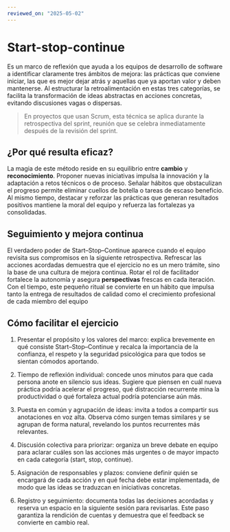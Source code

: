 ```yaml
---
reviewed_on: "2025-05-02"
---
```


# Start-stop-continue

Es un marco de reflexión que ayuda a los equipos de desarrollo de software a identificar claramente tres ámbitos de mejora: las prácticas que conviene iniciar, las que es mejor dejar atrás y aquellas que ya aportan valor y deben mantenerse. Al estructurar la retroalimentación en estas tres categorías, se facilita la transformación de ideas abstractas en acciones concretas, evitando discusiones vagas o dispersas.

> En proyectos que usan Scrum, esta técnica se aplica durante la retrospectiva del sprint, reunión que se celebra inmediatamente después de la revisión del sprint.

## ¿Por qué resulta eficaz?

La magia de este método reside en su equilibrio entre **cambio** y **reconocimiento**. Proponer nuevas iniciativas impulsa la innovación y la adaptación a retos técnicos o de proceso. Señalar hábitos que obstaculizan el progreso permite eliminar cuellos de botella o tareas de escaso beneficio. Al mismo tiempo, destacar y reforzar las prácticas que generan resultados positivos mantiene la moral del equipo y refuerza las fortalezas ya consolidadas.

## Seguimiento y mejora continua

El verdadero poder de Start–Stop–Continue aparece cuando el equipo revisita sus compromisos en la siguiente retrospectiva. Refrescar las acciones acordadas demuestra que el ejercicio no es un mero trámite, sino la base de una cultura de mejora continua. Rotar el rol de facilitador fortalece la autonomía y asegura **perspectivas** frescas en cada iteración. Con el tiempo, este pequeño ritual se convierte en un hábito que impulsa tanto la entrega de resultados de calidad como el crecimiento profesional de cada miembro del equipo

## Cómo facilitar el ejercicio

1. Presentar el propósito y los valores del marco: explica brevemente en qué consiste Start–Stop–Continue y recalca la importancia de la confianza, el respeto y la seguridad psicológica para que todos se sientan cómodos aportando.

2. Tiempo de reflexión individual: concede unos minutos para que cada persona anote en silencio sus ideas. Sugiere que piensen en cuál nueva práctica podría acelerar el progreso, qué distracción recurrente mina la productividad o qué fortaleza actual podría potenciarse aún más.

3. Puesta en común y agrupación de ideas: invita a todos a compartir sus anotaciones en voz alta. Observa cómo surgen temas similares y se agrupan de forma natural, revelando los puntos recurrentes más relevantes.

4. Discusión colectiva para priorizar: organiza un breve debate en equipo para aclarar cuáles son las acciones más urgentes o de mayor impacto en cada categoría (start, stop, continue).

5. Asignación de responsables y plazos: conviene definir quién se encargará de cada acción y en qué fecha debe estar implementada, de modo que las ideas se traduzcan en iniciativas concretas.

6. Registro y seguimiento: documenta todas las decisiones acordadas y reserva un espacio en la siguiente sesión para revisarlas. Este paso garantiza la rendición de cuentas y demuestra que el feedback se convierte en cambio real.
